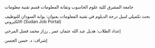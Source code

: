 جامعة المشرق
كلية علوم الحاسوب وتقانة المعلومات
قسم تقنية معلومات

بحث تكميلي لننيل درجة الدبلوم في تقنية المعلومات بعنوان: 
بوابة السودان للتوظيف الالكتروني (Sudan Job Portal)

إعداد الطلاب:
هديل عبد الله عثمان عمر , رزاز محمد فضل المرجي

إشراف:	د. حسن الحسن   

